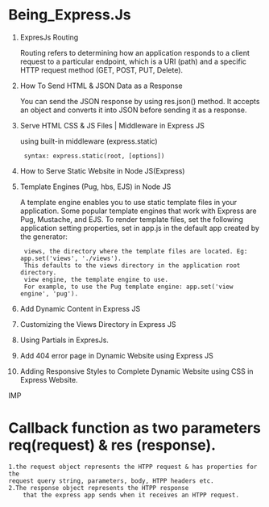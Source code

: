 # Being_Express.Js


1. ExpresJs Routing

	Routing refers to determining how an application responds to a client request to a particular endpoint,
	which is a URI (path) and a specific HTTP request method (GET, POST, PUT, Delete).
	
2. 	How To Send HTML & JSON Data as a Response

	You can send the JSON response by using res.json() method. It accepts an object and converts it into JSON before sending it as a response.
	
3. Serve HTML CSS & JS Files | Middleware in Express JS
	
	using built-in middleware (express.static)
		
		syntax: express.static(root, [options])
		
4. How to Serve Static Website in Node JS(Express)

5. Template Engines (Pug, hbs, EJS) in Node JS
	
	A template engine enables you to use static template files in your application.
	Some popular template engines that work with Express are Pug, Mustache, and EJS.
	To render template files, set the following application setting properties, set in app.js in the default app created by the generator:

		views, the directory where the template files are located. Eg: app.set('views', './views').
		This defaults to the views directory in the application root directory.
		view engine, the template engine to use.
		For example, to use the Pug template engine: app.set('view engine', 'pug').

6. Add Dynamic Content in Express JS

7. Customizing the Views Directory in Express JS

8. Using Partials in ExpresJs.

9. Add 404 error page in Dynamic Website using Express JS

10. Adding Responsive Styles to Complete Dynamic Website using CSS in Express Website.



IMP

# Callback function as two parameters req(request) & res (response).
	1.the request object represents the HTPP request & has properties for the
	request query string, parameters, body, HTPP headers etc.
	2.The response object represents the HTPP response
		that the express app sends when it receives an HTPP request.
		

